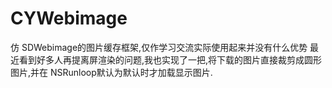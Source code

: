 # CYWebimage
仿 SDWebimage的图片缓存框架,仅作学习交流实际使用起来并没有什么优势
最近看到好多人再提离屏渲染的问题,我也实现了一把,将下载的图片直接裁剪成圆形图片,并在 NSRunloop默认为默认时才加载显示图片.

